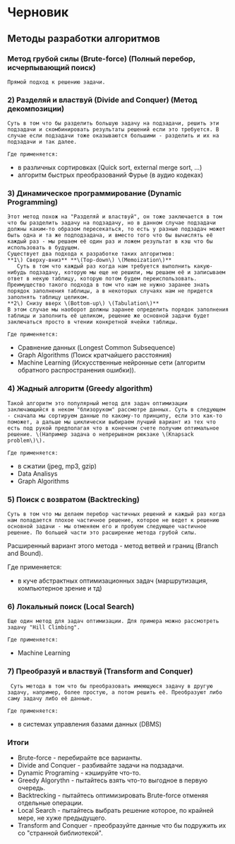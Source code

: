 # Черновик

## Методы разработки алгоритмов

### Метод грубой силы \(Brute-force\) \(Полный перебор, исчерпывающий поиск\)

    Прямой подход к решению задачи.

### 2\) Разделяй и властвуй \(Divide and Conquer\) \(Метод декомпозиции\)

    Суть в том что бы разделить большую задачу на подзадачи, решить эти подзадачи и скомбинировать результаты решений если это требуется. В случае если подзадачи тоже оказываются большими - разделить и их на подзадачи и так далее.

    Где применяется:  
- в различных сортировках \(Quick sort, external merge sort, ...\)  
- алгоритм быстрых преобразований Фурье \(в аудио кодеках\)

### 3\) Динамическое программирование \(Dynamic Programming\)

    Этот метод похож на "Разделяй и властвуй", он тоже заключается в том что бы разделить задачу на подзадачу, но в данном случае подзадачи должны каким-то образом пересекаться, то есть у разные подзадач может быть одна и та же подподзадача, и вместо того что бы вычислять её каждый раз - мы решаем её один раз и ложем результат в кэш что бы использовать в будущем.  
    Существует два подхода к разработке таких алгоритмов:  
    **1\) Сверху-вниз** **\(Top-down\) \(Memoization\)**  
       Суть в том что каждый раз когда нам требуется выполнить какую-нибудь подзадачу, которую мы еще не решили, мы решаем её и записываем ответ в некую таблицу, которую потом будем переиспользовать.  
    Преимущество такого подхода в том что нам не нужно заранее знать порядок заполнения таблицы, а в некоторых случаях нам не придется заполнять таблицу целиком.  
    **2\) Снизу вверх \(Bottom-up\) \(Tabulation\)**  
    В этом случае мы наоборот должны заранее определить порядок заполнения таблицы и заполнить её целиком, решение же основной задачи будет заключаться просто в чтении конкретной ячейки таблицы.

    Где применяется:  
  - Сравнение данных \(Longest Common Subsequence\)  
  - Graph Algorithms \(Поиск кратчайшего расстояния\)  
  - Machine Learning \(Искусственные нейронные сети \(алгоритм обратного распространения ошибки\)\).

### 4\) Жадный алгоритм \(Greedy algorithm\)

    Такой алгоритм это популярный метод для задач оптимизации заключающийся в неком "близоруком" рассмотре данных. Суть в следующем - сначала мы сортируем данные по какому-то принципу, если это как-то поможет, а дальше мы циклически выбираем лучший вариант из тех что есть под рукой предполагая что в конечном счете получим оптимальное решение. \(Например задача о непрерывном рюкзаке \(Knapsack problem\)\).

    Где применяется:   
- в сжатии \(jpeg, mp3, gzip\)  
- Data Analisys  
- Graph Algorithms

### 5\) Поиск с возвратом \(Backtrecking\)

    Суть в том что мы делаем перебор частичных решений и каждый раз когда нам попадается плохое частичное решение, которое не ведет к решению основной задачи - мы отменяем его и пробуем следующее частичное решение. По большей части это расширение метода грубой силы.  
   Расширенный вариант этого метода - метод ветвей и границ \(Branch and Bound\).

   Где применяется:   
- в куче абстрактных оптимизационных задач \(маршрутизация, компьютерное зрение и тд\)

### 6\) Локальный поиск \(Local Search\)

    Еще один метод для задач оптимизации. Для примера можно рассмотреть задачу "Hill Climbing".

    Где применяется:   
  - Machine Learning

### 7\) Преобразуй и властвуй \(Transform and Conquer\)

     Суть метода в том что бы преобразовать имеющуюся задачу в другую задачу, например, более простую, а потом решить её. Преобразуют либо саму задачу либо её данные.

    Где применяется:  
- в системах управления базами данных \(DBMS\)

### Итоги

* Brute-force - перебирайте все варианты.
* Divide and Conquer - разбивайте задачи на подзадачи.
* Dynamic Programing - кэшируйте что-то.
* Greedy Algorythn - пытайтесь взять что-то выгодное в первую очередь.
* Backtrecking - пытайтесь оптимизировать Brute-force отменяя отдельные операции.
* Local Search - пытайтесь выбрать решение которое, по крайней мере, не хуже предыдущего.
* Transform and Conquer - преобразуйте данные что бы подружить их со "странной библиотекой".

    





